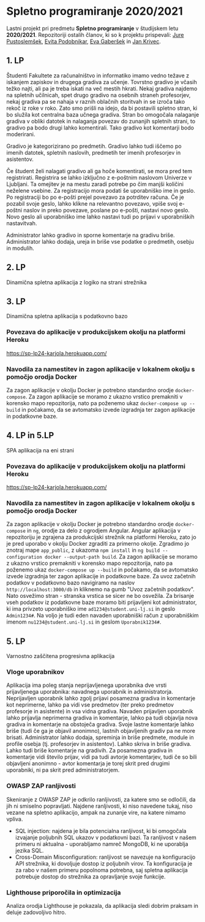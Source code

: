 # Spletno programiranje 2020/2021

Lastni projekt pri predmetu **Spletno programiranje** v študijskem letu **2020/2021**. Repozitoriji ostalih članov, ki so k projektu prispevali: [Jure Pustoslemšek](https://github.com/jurepustos), [Evita Podobnikar](https://github.com/evitapodobnikar), [Eva Gaberšek](https://github.com/gabers-e) in [Jan Krivec](https://github.com/JKrivec).


## 1. LP

Študenti Fakultete za računalništvo in informatiko imamo vedno težave z iskanjem zapiskov in drugega gradiva za učenje. Tovrstno gradivo je včasih težko najti, ali pa je treba iskati na več mestih hkrati. Nekaj gradiva najdemo na spletnih učilnicah, spet drugo gradivo na osebnih straneh profesorjev, nekaj gradiva pa se nahaja v raznih oblačnih storitvah in se izroča tako rekoč iz roke v roko. Zato smo prišli na idejo, da bi postavili spletno stran, ki bo služila kot centralna baza učnega gradiva. Stran bo omogočala nalaganje gradiva v obliki datotek in nalaganja povezav do zunanjih spletnih strani, to gradivo pa bodo drugi lahko komentirali. Tako gradivo kot komentarji bodo moderirani.

Gradivo je kategorizirano po predmetih. Gradivo lahko tudi iščemo po imenih datotek, spletnih naslovih, predmetih ter imenih profesorjev in asistentov.

Če študent želi nalagati gradivo ali ga hoče komentirati, se mora pred tem registrirati. Registrira se lahko izključno z e-poštnim naslovom Univerze v Ljubljani. Ta omejitev je na mestu zaradi potrebe po čim manjši količini neželene vsebine. Za registracijo mora podati še uporabniško ime in geslo.
Po registraciji bo po e-pošti prejel povezavo za potrditev računa. Če je pozabil svoje geslo, lahko klikne na relevantno povezavo, vpiše svoj e-poštni naslov in preko povezave, poslane po e-pošti, nastavi novo geslo. Novo geslo ali uporabniško ime lahko nastavi tudi po prijavi v uporabniških nastavitvah.

Administrator lahko gradivo in sporne komentarje na gradivu briše. Administrator lahko dodaja, ureja in briše vse podatke o predmetih, osebju in modulih.


## 2. LP

Dinamična spletna aplikacija z logiko na strani strežnika


## 3. LP

Dinamična spletna aplikacija s podatkovno bazo

### Povezava do aplikacije v produkcijskem okolju na platformi Heroku

https://sp-lp24-karjola.herokuapp.com/

### Navodila za namestitev in zagon aplikacije v lokalnem okolju s pomočjo orodja Docker

Za zagon aplikacije v okolju Docker je potrebno standardno orodje ``docker-compose``. Za zagon aplikacije se moramo z ukazno vrstico premakniti v korensko mapo repozitorija, nato pa poženemo ukaz `docker-compose up --build` in počakamo, da se avtomatsko izvede izgradnja ter zagon aplikacije in podatkovne baze.


## 4. LP in 5.LP

SPA aplikacija na eni strani

### Povezava do aplikacije v produkcijskem okolju na platformi Heroku

https://sp-lp24-karjola.herokuapp.com/

### Navodila za namestitev in zagon aplikacije v lokalnem okolju s pomočjo orodja Docker

Za zagon aplikacije v okolju Docker je potrebno standardno orodje ``docker-compose`` in ``ng``, orodje za delo z ogrodjem Angular.
Angular aplikacija v repozitoriju je zgrajena za produkcijski strežnik na platformi Heroku, zato jo je pred uporabo v okolju Docker zgraditi za primerno okolje. Zgradimo jo znotraj mape `app_public`, z ukazoma `npm install` in `ng build --configuration docker --output-path build`.
Za zagon aplikacije se moramo z ukazno vrstico premakniti v korensko mapo repozitorija, nato pa poženemo ukaz `docker-compose up --build` in počakamo, da se avtomatsko izvede izgradnja ter zagon aplikacije in podatkovne baze. 
Za uvoz začetnih podatkov v podatkovno bazo navigiramo na naslov `http://localhost:3000/db` in kliknemo na gumb "Uvoz začetnih podatkov". Nato osvežimo stran - stranska vrstica se sicer ne bo osvežila. 
Za brisanje vseh podatkov iz podatkovne baze moramo biti prijavljeni kot administrator, ki ima privzeto uporabniško ime `ad1234@student.uni-lj.si` in geslo `Admin1234#`. Na voljo je tudi eden navaden uporabniški račun z uporabniškim imenom `nu1234@student.uni-lj.si` in geslom `Uporabnik1234#`.


## 5. LP

Varnostno zaščitena progresivna aplikacija

### Vloge uporabnikov

Aplikacija ima poleg stanja neprijavljenega uporabnika dve vrsti prijavljenega uporabnika: navadnega uporabnik in administratorja.
Neprijavljen uporabnik lahko zgolj prijavi posamezna gradiva in komentarje kot neprimerne, lahko pa vidi vse predmetov (ter preko predmetov profesorje in asistente) in vsa vidna gradiva.
Navaden prijavljen uporabnik lahko prijavlja neprimerna gradiva in komentarje, lahko pa tudi objavlja nova gradiva in komentarje na obstoječa gradiva. Svoje lastne komentarje lahko briše (tudi če ga je objavil anonimno), lastnih objavljenih gradiv pa ne more brisati.
Administrator lahko dodaja, spreminja in briše predmete, module in profile osebja (tj. profesorjev in asistentov). Lahko skriva in briše gradiva. Lahko tudi briše komentarje na gradivih. Za posamezna gradiva in komentarje vidi število prijav, vidi pa tudi avtorje komentarjev, tudi če so bili objavljeni anonimno - avtor komentarja je torej skrit pred drugimi uporabniki, ni pa skrit pred administratorjem.

### OWASP ZAP ranljivosti

Skeniranje z OWASP ZAP je odkrilo ranljivosti, za katere smo se odločili, da jih ni smiselno popravljati. Najdene ranljivosti, ki niso navedene tukaj, niso vezane na spletno aplikacijo, ampak na zunanje vire, na katere nimamo vpliva.
- SQL injection: najdena je bila potencialna ranljivost, ki bi omogočala izvajanje poljubnih SQL ukazov v podatkovni bazi. Ta ranljivost v našem primeru ni aktualna - uporabljamo namreč MongoDB, ki ne uporablja jezika SQL.
- Cross-Domain Misconfiguration: ranljivost se navezuje na konfiguracijo API strežnika, ki dovoljuje dostop iz poljubnih virov. Ta konfiguracija je za rabo v našem primeru popolnoma potrebna, saj spletna aplikacija potrebuje dostop do strežnika za opravljanje svoje funkcije.

### Lighthouse priporočila in optimizacija

Analiza orodja Lighthouse je pokazala, da aplikacija sledi dobrim praksam in deluje zadovoljivo hitro.
